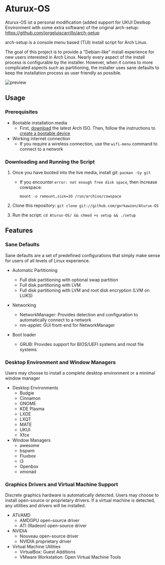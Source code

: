 # Aturux-OS

Aturux-OS ist a personal modification (added support for UKUI Destkop Environment with some extra software) of the original arch-setup:
https://github.com/jorgeluiscarrillo/arch-setup

arch-setup is a console menu based (TUI) install script for Arch Linux.

The goal of this project is to provide a "Debian-like" install experience for new users interested
in Arch Linux. Nearly every aspect of the install process is configurable by the installer. However,
when it comes to more complicated aspects such as partitioning, the installer uses sane defaults to
keep the installation process as user friendly as possible.

![preview](https://media.giphy.com/media/kGQ5M2i1oVTk3I1t4o/giphy.gif)

## Usage

### Prerequisites

* Bootable installation media
  * First, [download](https://www.archlinux.org/download/) the latest Arch ISO. Then, follow the instructions to [create a bootable device](https://wiki.archlinux.org/index.php/USB_flash_installation_media)
* Working internet connection
  * If you require a wireless connection, use the `wifi-menu` command to connect to a network

### Downloading and Running the Script

1. Once you have booted into the live media, install git: `pacman -Sy git`
   * If you encounter `error: not enough free disk space`, then increase cowspace:

     `mount -o remount,size=1G /run/archiso/cowspace`

2. Clone this repository: `git clone git://github.com/gorkawien/Aturux-OS`
3. Run the script: `cd Aturux-OS/ && chmod +x setup && ./setup`

## Features

### Sane Defaults

Sane defaults are a set of predefined configurations that simply make sense for users of all levels
of Linux experience.

* Automatic Partitioning
  * Full disk partitioning with optional swap partition
  * Full disk partitioning with LVM
  * Full disk partitioning with LVM and root disk encryption (LVM on LUKS)

* Networking
  * NetworkManager: Provides detection and configuration to automatically connect to a network
  * nm-applet: GUI front-end for NetworkManager

* Boot loader
  * GRUB: Provides support for BIOS/UEFI systems and most file systems

### Desktop Environment and Window Managers

Users may choose to install a complete desktop environment or a minimal window manager

* Desktop Environments
  * Budgie
  * Cinnamon
  * GNOME
  * KDE Plasma
  * LXDE
  * LXQT
  * MATE
  * UKUI
  * Xfce
* Window Managers
  * awesome
  * bspwm
  * Fluxbox
  * i3
  * Openbox
  * xmonad

### Graphics Drivers and Virtual Machine Support

Discrete graphics hardware is automatically detected. Users may choose to install open-source or
proprietary drivers. If a virtual machine is detected, any utilities and drivers will be installed.

* ATI/AMD
  * AMDGPU open-source driver
  * ATI (Radeon) open-source driver
* NVIDIA
  * Nouveau open-source driver
  * NVIDIA proprietary driver
* Virtual Machine Utilities
  * VirtualBox: Guest Additions
  * VMware Workstation: Open Virtual Machine Tools
